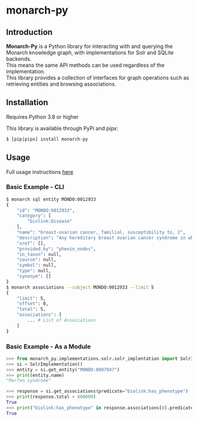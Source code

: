 # monarch-py

## Introduction  

**Monarch-Py** is a Python library for interacting with and querying the  
Monarch knowledge graph, with implementations for Solr and SQLite backends.  
This means the same API methods can be used regardless of the implementation.  
This library provides a collection of interfaces for graph operations such as retrieving entities and browsing associations. 

## Installation

Requires Python 3.8 or higher

This library is available through PyPi and pipx:
```bash
$ [pip|pipx] install monarch-py 
```
## Usage

Full usage instructions [here](./Usage/index.md)
### Basic Example - CLI

```bash
$ monarch sql entity MONDO:0012933
{
    "id": "MONDO:0012933",
    "category": [
        "biolink:Disease"
    ],
    "name": "breast-ovarian cancer, familial, susceptibility to, 2",
    "description": "Any hereditary breast ovarian cancer syndrome in which the cause of the disease is a mutation in the BRCA2 gene.",
    "xref": [],
    "provided_by": "phenio_nodes",
    "in_taxon": null,
    "source": null,
    "symbol": null,
    "type": null,
    "synonym": []
}
$ monarch associations --subject MONDO:0012933 --limit 5
{
    "limit": 5,
    "offset": 0,
    "total": 5,
    "associations": [
        ... # List of Associations
    ]
}
```

### Basic Example - As a Module

```python
>>> from monarch_py.implementations.solr.solr_implentation import SolrImplementation
>>> si = SolrImplementation()
>>> entity = si.get_entity("MONDO:0007947")
>>> print(entity.name)
"Marfan syndrome"

>>> response = si.get_associations(predicate="biolink:has_phenotype")
>>> print(response.total > 600000)
True
>>> print("biolink:has_phenotype" in response.associations[0].predicate)
True
```

